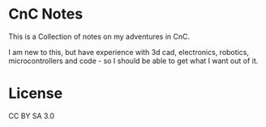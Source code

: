 CnC Notes
=========

This is a Collection of notes on my adventures in CnC.

I am new to this, but have experience with 3d cad, electronics, robotics, microcontrollers and code - so I should be able to get what I want out of it.

License
=======
CC BY SA 3.0


